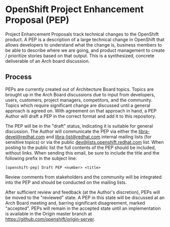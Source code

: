 OpenShift Project Enhancement Proposal (PEP)
============================================

Project Enhancement Proposals track technical changes to the OpenShift product.  A PEP is a description of a large technical change in OpenShift that allows developers to understand what the change is, business members to be able to describe where we are going, and product management to create / prioritize stories based on that output.  This is a synthesized, concrete deliverable of an Arch board discussion.

Process
-------

PEPs are currently created out of Architecture Board topics.  Topics are brought up in the Arch Board discussions due to input from developers, users, customers, project managers, competitors, and the community.  Topics which require significant change are discussed until a general approach is agreed on.  With agreement on that approach in hand, a PEP Author will draft a PEP in the correct format and add it to this repository.  

The PEP will be in the "draft" status, indicating it is suitable for general discussion.  The Author will communicate the PEP via either the libra-devel@redhat.com and libra-list@redhat.com internal mailing lists (for sensitive topics) or via the public dev@lists.openshift.redhat.com list.  When posting to the public list the full contents of the PEP should be included, without links.  When sending this email, be sure to include the title and the following prefix in the subject line:

    [openshift-pep] Draft PEP <number> <title>

Review comments from stakeholders and the community will be integrated into the PEP and should be conducted on the mailing lists.

After sufficient review and feedback (at the Author's discretion), PEPs will be moved to the "reviewed" state.  A PEP in this state will be discussed at an Arch Board meeting and, barring significant disagreement, marked "accepted".  PEPs will remain in the accepted state until an implementation is available in the Origin master branch at https://github.com/openshift/origin-server.
